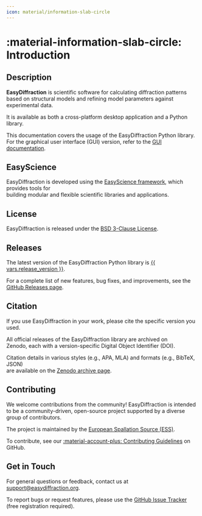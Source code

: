 ```yaml
---
icon: material/information-slab-circle
---
```


# :material-information-slab-circle: Introduction

## Description

**EasyDiffraction** is scientific software for calculating diffraction patterns  
based on structural models and refining model parameters against experimental data.

It is available as both a cross-platform desktop application and a Python library.

This documentation covers the usage of the EasyDiffraction Python library.  
For the graphical user interface (GUI) version, refer to the 
[GUI documentation](https://docs.easydiffraction.org/app).

## EasyScience

EasyDiffraction is developed using the
[EasyScience framework](https://easyscience.software), which provides tools for  
building modular and flexible scientific libraries and applications.

## License

EasyDiffraction is released under the 
[BSD 3-Clause License](https://raw.githubusercontent.com/easyscience/EasyDiffractionLib/master/LICENSE).

## Releases

The latest version of the EasyDiffraction Python library is 
[{{ vars.release_version }}](https://github.com/easyscience/EasyDiffractionLib/releases/latest).

For a complete list of new features, bug fixes, and improvements, see the 
[GitHub Releases page](https://github.com/easyscience/EasyDiffractionLib/releases).

## Citation

If you use EasyDiffraction in your work, please cite the specific version you used.

All official releases of the EasyDiffraction library are archived on  
Zenodo, each with a version-specific Digital Object Identifier (DOI).

Citation details in various styles (e.g., APA, MLA) and formats (e.g., BibTeX, JSON)  
are available on the [Zenodo archive page](https://doi.org/10.5281/zenodo.5552306).

## Contributing

We welcome contributions from the community! EasyDiffraction is intended to be 
a community-driven, open-source project supported by a diverse group of 
contributors.

The project is maintained by the 
[European Spallation Source (ESS)](https://ess.eu).

To contribute, see our 
[:material-account-plus: Contributing Guidelines](https://github.com/EasyScience/EasyDiffractionLib/blob/master/CONTRIBUTING.md)
on GitHub.

## Get in Touch

For general questions or feedback, contact us at 
[support@easydiffraction.org](mailto:support@easydiffraction.org).

To report bugs or request features, please use the 
[GitHub Issue Tracker](https://github.com/easyscience/EasyDiffractionLib/issues) (free registration required).
